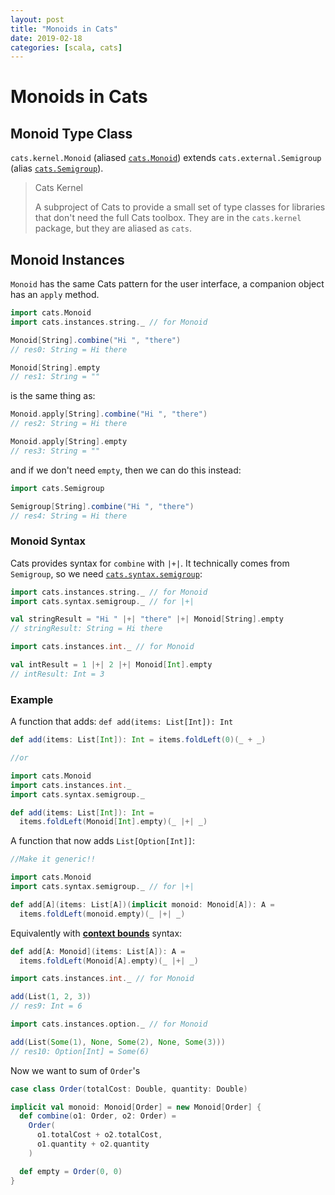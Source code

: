 ```yaml
---
layout: post
title: "Monoids in Cats"
date: 2019-02-18
categories: [scala, cats]
---
```


# Monoids in Cats

## Monoid Type Class

`cats.kernel.Monoid` (aliased [`cats.Monoid`](https://typelevel.org/cats/api/cats/kernel/Monoid.html)) extends `cats.external.Semigroup` (alias [`cats.Semigroup`](https://typelevel.org/cats/api/cats/kernel/Semigroup.html)).

> Cats Kernel
>
> A subproject of Cats to provide a small set of type classes for libraries that don't need the full Cats toolbox. They are in the `cats.kernel` package, but they are aliased as `cats`.

## Monoid Instances

`Monoid` has the same Cats pattern for the user interface, a companion object has an `apply` method.

```scala
import cats.Monoid
import cats.instances.string._ // for Monoid

Monoid[String].combine("Hi ", "there")
// res0: String = Hi there

Monoid[String].empty
// res1: String = ""
```

is the same thing as:

```scala
Monoid.apply[String].combine("Hi ", "there")
// res2: String = Hi there

Monoid.apply[String].empty
// res3: String = ""
```

and if we don't need `empty`, then we can do this instead:

```scala
import cats.Semigroup

Semigroup[String].combine("Hi ", "there")
// res4: String = Hi there
```

### Monoid Syntax

Cats provides syntax for `combine` with `|+|`. It technically comes from `Semigroup`, so we need [`cats.syntax.semigroup`](https://typelevel.org/cats/api/cats/syntax/package$$semigroup$):

```scala
import cats.instances.string._ // for Monoid
import cats.syntax.semigroup._ // for |+|

val stringResult = "Hi " |+| "there" |+| Monoid[String].empty
// stringResult: String = Hi there

import cats.instances.int._ // for Monoid

val intResult = 1 |+| 2 |+| Monoid[Int].empty
// intResult: Int = 3
```

### Example

A function that adds: `def add(items: List[Int]): Int`

```scala
def add(items: List[Int]): Int = items.foldLeft(0)(_ + _)

//or

import cats.Monoid
import cats.instances.int._
import cats.syntax.semigroup._

def add(items: List[Int]): Int =
  items.foldLeft(Monoid[Int].empty)(_ |+| _)
```

A function that now adds `List[Option[Int]]`:

```scala
//Make it generic!!

import cats.Monoid
import cats.syntax.semigroup._ // for |+|

def add[A](items: List[A])(implicit monoid: Monoid[A]): A =
  items.foldLeft(monoid.empty)(_ |+| _)
```

Equivalently with [**context bounds**](https://docs.scala-lang.org/tutorials/FAQ/context-bounds.html) syntax:

```scala
def add[A: Monoid](items: List[A]): A =
  items.foldLeft(Monoid[A].empty)(_ |+| _)
```

```scala
import cats.instances.int._ // for Monoid

add(List(1, 2, 3))
// res9: Int = 6

import cats.instances.option._ // for Monoid

add(List(Some(1), None, Some(2), None, Some(3)))
// res10: Option[Int] = Some(6)
```

Now we want to sum of `Order`'s

```scala
case class Order(totalCost: Double, quantity: Double)
```

```scala
implicit val monoid: Monoid[Order] = new Monoid[Order] {
  def combine(o1: Order, o2: Order) =
    Order(
      o1.totalCost + o2.totalCost,
      o1.quantity + o2.quantity
    )

  def empty = Order(0, 0)
}
```